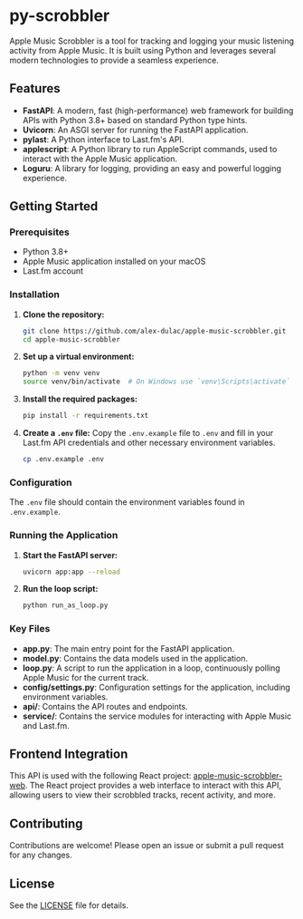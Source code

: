 # py-scrobbler

Apple Music Scrobbler is a tool for tracking and logging your music listening activity from Apple Music. It is built using Python and leverages several modern technologies to provide a seamless experience.



## Features

- **FastAPI**: A modern, fast (high-performance) web framework for building APIs with Python 3.8+ based on standard Python type hints.
- **Uvicorn**: An ASGI server for running the FastAPI application.
- **pylast**: A Python interface to Last.fm's API.
- **applescript**: A Python library to run AppleScript commands, used to interact with the Apple Music application.
- **Loguru**: A library for logging, providing an easy and powerful logging experience.

## Getting Started

### Prerequisites

- Python 3.8+
- Apple Music application installed on your macOS
- Last.fm account

### Installation

1. **Clone the repository:**
    ```sh
    git clone https://github.com/alex-dulac/apple-music-scrobbler.git
    cd apple-music-scrobbler
    ```

2. **Set up a virtual environment:**
    ```sh
    python -m venv venv
    source venv/bin/activate  # On Windows use `venv\Scripts\activate`
    ```

3. **Install the required packages:**
    ```sh
    pip install -r requirements.txt
    ```

4. **Create a `.env` file:**
   Copy the `.env.example` file to `.env` and fill in your Last.fm API credentials and other necessary environment variables.
    ```sh
    cp .env.example .env
    ```

### Configuration

The `.env` file should contain the environment variables found in `.env.example`.

### Running the Application

1. **Start the FastAPI server:**
    ```sh
    uvicorn app:app --reload
    ```

2. **Run the loop script:**
    ```sh
    python run_as_loop.py
    ```

### Key Files

- **app.py**: The main entry point for the FastAPI application.
- **model.py**: Contains the data models used in the application.
- **loop.py**: A script to run the application in a loop, continuously polling Apple Music for the current track.
- **config/settings.py**: Configuration settings for the application, including environment variables.
- **api/**: Contains the API routes and endpoints.
- **service/**: Contains the service modules for interacting with Apple Music and Last.fm.

## Frontend Integration

This API is used with the following React project: [apple-music-scrobbler-web](https://github.com/alex-dulac/apple-music-scrobbler-web). 
The React project provides a web interface to interact with this API, allowing users to view their scrobbled tracks, recent activity, and more.

## Contributing

Contributions are welcome! Please open an issue or submit a pull request for any changes.

## License

See the [LICENSE](LICENSE.txt) file for details.